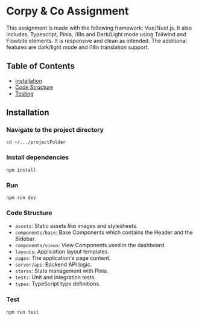 # Corpy & Co Assignment

This assignment is made with the following framework: Vue/Nuxt.js. It also includes, Typescript, Pinia, i18n and Dark/Light mode using Tailwind and Flowbite elements. It is responsive and clean as intended. The additional features are dark/light mode and i18n translation support.

## Table of Contents

- [Installation](#installation)
- [Code Structure](#code-structure)
- [Testing](#testing)

## Installation

### Navigate to the project directory
```
cd ~/.../projectFolder
```

### Install dependencies
```
npm install
```

### Run
```
npm run dev
```

### Code Structure
- `assets`: Static assets like images and stylesheets.
- `components/base`: Base Components which contains the Header and the Sidebar.
- `components/views`: View Components used in the dashboard.
- `layouts`: Application layout templates.
- `pages`: The application's page content.
- `server/api`: Backend API logic.
- `stores`: State management with Pinia.
- `tests`: Unit and integration tests.
- `types`: TypeScript type definitions.

### Test
```
npm run test
```